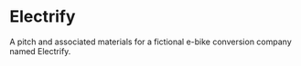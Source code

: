 # Electrify
A pitch and associated materials for a fictional e-bike conversion company named Electrify. 
